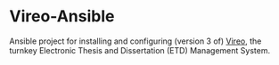 # Vireo-Ansible

Ansible project for installing and configuring (version 3 of) [Vireo](https://github.com/TexasDigitalLibrary/Vireo), 
the turnkey Electronic Thesis and Dissertation (ETD) Management System.
